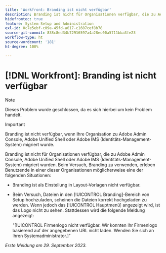 ```yaml
---
title: 'Workfront: Branding ist nicht verfügbar'
description: Branding ist nicht für Organisationen verfügbar, die zu Adobe Admin Console, Adobe Unified Shell oder Adobe IMS (Identitäts-Management-System) migriert wurden.
hidefromtoc: true
feature: System Setup and Administration
exl-id: 0c7e5ebf-c09a-45fd-a017-c1607cef8b78
source-git-commit: 838c8ed34b72916597a4a28ec00a5711bba3fe23
workflow-type: ht
source-wordcount: '181'
ht-degree: 100%

---
```


# [!DNL Workfront]: Branding ist nicht verfügbar

>[!NOTE]
>
>Dieses Problem wurde geschlossen, da es sich hierbei um kein Problem handelt.

>[!IMPORTANT]
>
>Branding ist nicht verfügbar, wenn Ihre Organisation zu Adobe Admin Console, Adobe Unified Shell oder Adobe IMS (Identitäts-Management-System) migriert wurde.

Branding ist nicht für Organisationen verfügbar, die zu Adobe Admin Console, Adobe Unified Shell oder Adobe IMS (Identitäts-Management-System) migriert wurden. Beim Versuch, Branding zu verwenden, erleben Benutzende in einer dieser Organisationen möglicherweise eine der folgenden Situationen:

* Branding ist als Einstellung in Layout-Vorlagen nicht verfügbar.
* Beim Versuch, Dateien in den [!UICONTROL Branding]-Bereich von Setup hochzuladen, scheinen die Dateien korrekt hochgeladen zu werden. Wenn jedoch das [!UICONTROL Hauptmenü] angezeigt wird, ist das Logo nicht zu sehen. Stattdessen wird die folgende Meldung angezeigt:

  &quot;[!UICONTROL Firmenlogo nicht verfügbar. Wir konnten Ihr Firmenlogo basierend auf der angegebenen URL nicht laden. Wenden Sie sich an Ihren Systemadministrator.]“

_Erste Meldung am 29. September 2023._
